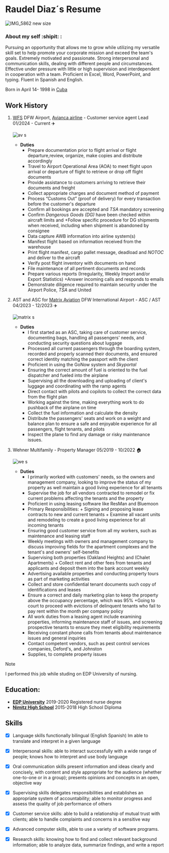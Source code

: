 # Raudel Diaz´s Resume  
![IMG_5862 new size](https://github.com/RaudelDiaz/Resume/assets/172452858/a6f037a3-320e-46e2-9d23-9a9f9478c42b)
### About my self :shipit: : 
Pursuing an opportunity that allows me to grow while utilizing my versatile skill set to help promote your corporate mission and exceed the team's goals.
Extremely motivated and passionate. Strong interpersonal and communication skills, dealing with different people and circumstances. Effective under pressure with little or high supervision and interdependent in cooperation with a team. Proficient in Excel, Word, PowerPoint, and typing. Fluent in Spanish and English.

Born in April 14- 1998 in [Cuba](https://en.wikipedia.org/wiki/Cuba)

## Work History
1. [WFS](https://www.wfs.aero/) DFW Airport, [Avianca airline](https://www.avianca.com/en/about-us/we-are-avianca/) - Customer service agent Lead 01/2024 - Current ✈️

   ![av s](https://github.com/RaudelDiaz/Resume/assets/172452858/f7d73e50-ad79-4fcc-811d-b03ced8a8947)
     -  **Duties**
         - Prepare documentation prior to flight arrival or flight departure,review, organize, make copies and distribute accordingly
         -  Travel to Airport Operational Area (AOA) to meet flight upon arrival or departure of flight to retrieve or drop off flight documents
         -  Provide assistance to customers arriving to retrieve their documents and freight
         -  Collect appropriate charges and document method of payment
         -  Process “Customs Out” (proof of delivery) for every transaction before the customer's departure
         -  Confirm all bookings are accepted and *TSA* mandatory screening
         -  Confirm *Dangerous Goods (DG)* have been checked within aircraft limits and +Follow specific procedure for DG shipments when received, including when shipment is abandoned by consignee
         -  Data capture AWB information into airline system(s)
         -  Manifest flight based on information received from the warehouse
         -  Print flight manifest, cargo pallet message, deadload and *NOTOC* and deliver to the aircraft
         -  Verify post flight inventory with documents on hand
         -  File maintenance of all pertinent documents and records
         -  Prepare various reports (Irregularity, Weekly Import and/or Export Statistics) +Answer incoming calls and responds to emails
         -  Demonstrate diligence required to maintain security under the Airport Police, *TSA* and United
      
3. AST and ASC for [Matrix Aviation](https://www.aviation-matrix.com/) DFW International Airport - ASC / AST  04/2023 - 12/2023 ✈️

    ![matrix s](https://github.com/RaudelDiaz/Resume/assets/172452858/27cd58be-9efa-4bf8-8521-ff0340c14f29)

     -  **Duties**
         - I first started as an ASC, taking care of customer service, documenting bags, handling all passengers' needs, and conducting security questions about luggage
         - Processed all current passengers through the boarding system, recorded and properly scanned their documents, and ensured correct identity matching the passport with the client
         - Proficient in using the GoNow system and *Skyportal*
         - Ensuring the correct amount of fuel is oriented to the fuel dispatcher and fueled into the airplane
         - Supervising all the downloading and uploading of client's luggage and coordinating with the ramp agents
         - Direct contact with pilots and copilots to collect the correct data from the flight plan
         - Working against the time, making everything work to do pushback of the airplane on time
         - Collect the fuel information and calculate the density
         - Distribute the passengers' seats and work on a weight and balance plan to ensure a safe and enjoyable experience for all passengers, flight tenants, and pilots
         - Inspect the plane to find any damage or risky maintenance issues.
      
           
5. Wehner Multifamily - Property Manager 05/2019 - 10/2022  🏠


    ![we s](https://github.com/RaudelDiaz/Resume/assets/172452858/43cac579-d797-4260-9506-3ffaed036a10)
                                                       
     - **Duties**
        - I primarily worked with customers' needs, so the owners and management company, looking to improve the status of my property as well maintain a good living experience for all tenants
        - Supervise the job for all vendors contracted to remodel or fix current problems affecting the tenants and the property
        - Proficient in using leasing software like ResMan and Bluemoon
        - Primary Responsibilities: + Signing and proposing lease contracts to new and current tenants + Examine all vacant units and remodeling to create a good living experience for all incoming tenants
       - Ensuring good customer service from all my workers, such as maintenance and leasing staff
       - Weekly meetings with owners and management company to discuss improving fields for the apartment complexes and the tenant's and owners' self-benefits
       - Supervising both properties (Oakland Heights) and (Chalet Apartments) + Collect rent and other fees from tenants and applicants and deposit them into the bank account weekly
       - Advertising available properties and conducting property tours as part of marketing activities
       - Collect and store confidential tenant documents such copy of identifications and leases
       - Ensure a correct and daily marketing plan to keep the property above the occupancy percentage, which was 95% +Going to court to proceed with evictions of delinquent tenants who fail to pay rent within the month per company policy
       - All work duties from a leasing agent include examining properties, informing maintenance staff of issues, and screening prospective tenants to ensure they meet eligibility requirements
       - Receiving constant phone calls from tenants about maintenance issues and general inquiries
       - Contact competent vendors, such as pest control services companies, Deford's, and Johnston
       - Supplies, to complete property issues
      
>[!NOTE]
>I performed this job while studing on EDP University of nursing.


## Education:
   - [**EDP University**](https://edpuniversity.edu/) 2019-2020 Registered nurse degree
   - [**Nimitz High School**](https://www.irvingisd.net/nimitz) 2015-2018 High School Diploma 


## Skills
   - [X] Language skills functionally bilingual (English Spanish) lm able to translate and interpret in a given language
   - [X] Interpersonal skills: able to interact successfully with a wide range of people; knows how to interpret and use body language
   - [X] Oral communication skills present information and ideas clearly and concisely, with content and style appropriate for the audience (whether one-to-one or in a group); presents opinions and concepts in an open, objective way
   - [X] Supervising skills delegates responsibilities and establishes an appropriate system of accountability; able to monitor progress and assess the quality of job performance of others
   - [X] Customer service skills: able to build a relationship of mutual trust with clients; able to handle complaints and concerns in a sensitive way
   - [X] Advanced computer skills, able to use a variety of software programs.
   - [X] Research skills: knowing how to find and collect relevant background information; able to analyze data, summarize findings, and write a report




